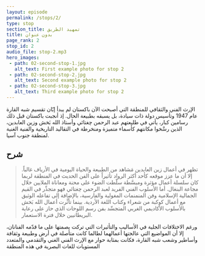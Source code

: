 ```yaml
---
layout: episode
permalink: /stops/2/
type: stop
section_title: تمهيد الطريق
title: بدون عنوان
page_rank: 2
stop_id: 2
audio_file: stop-2.mp3
hero_images:
 - path: 02-second-stop-1.jpg
   alt_text: First example photo for stop 2
 - path: 02-second-stop-2.jpg
   alt_text: Second example photo for stop 2
 - path: 02-second-stop-3.jpg
   alt_text: Third example photo for stop 2
---
```


الإرث الفني والثقافي للمنطقة التي أصبحت الآن باكستان لم يبدأ إبّان تقسيم شبه القارة عام 1947 وتأسيس دولة ذات سيادة، بل يسبقه بطبيعة الحال. إذ أنجبت باكستان قبل ذلك رسامين كبار، يأتي في طليعتهم عبد الرحمن چغتائي وأستاذ الله بَخش وزين العابدين، الذين رسَّخوا مكانتهم كأسماء متميزة ومنخرطة في التقاليد التاريخية والفنية الغنية لمنطقة جنوب آسيا.

## شرح
> تظهر في أعمال زين العابدين مَشاهد من الطبيعة والحياة اليومية في الأرياف غالباً. إلا أن ما عزز موقعه كأحد أكثر الرواد تأثيراً على الفن الحديث في المنطقة لربما كان سلسلة أعمال مؤثرة ومبسَّطة سلّطت الضوء على محنة ومعاناة الملايين خلال مجاعة البنغال. أما الأسلوب الفني الفريد لعبد الرحمن چغتائي فهو متجذِّر في القيم الجمالية الإسلامية وفن المنمنمات المغولية والفارسية، بالإضافة إلى تفاعله الوثيق مع أعمال كوكبة من شعراء وكتاب اللغة الأردية. بينما تأثَّرت أعمال الله بَخش بالأسلوب الأكاديمي الغربي المتجسِّد بفن رسم اللوحات الذي حاز على رعاية البريطانيين خلال فترة الاستعمار.


ورغم الاختلافات الجلية في الأساليب والتأثيرات التي تركت بصمتها على ما قدّمه الفنانان، إلا أن المواضيع التي عالجتها أعمالهما لطالما كانت متأصلة في أرض وطبيعة وثقافة وأساطير وشعب شبه القارة، فكانت بمثابة حوار مع الإرث الفني الغني والتقدمي والمتعدد المستويات للغات البصرية في هذه المنطقة



